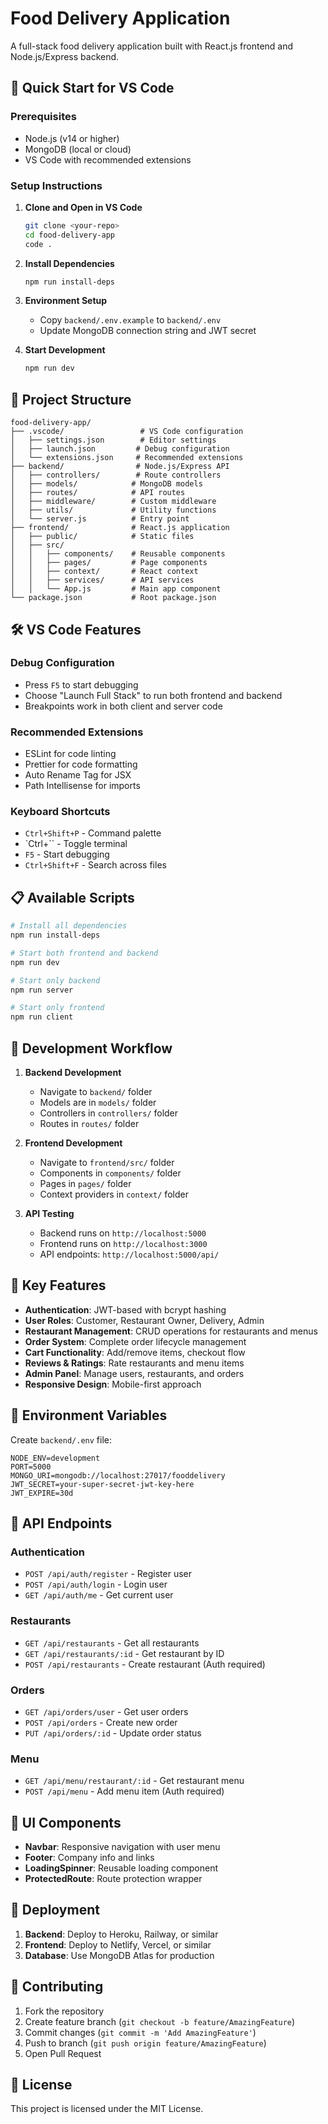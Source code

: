 # Food Delivery Application

A full-stack food delivery application built with React.js frontend and Node.js/Express backend.

## 🚀 Quick Start for VS Code

### Prerequisites
- Node.js (v14 or higher)
- MongoDB (local or cloud)
- VS Code with recommended extensions

### Setup Instructions

1. **Clone and Open in VS Code**
   ```bash
   git clone <your-repo>
   cd food-delivery-app
   code .
   ```

2. **Install Dependencies**
   ```bash
   npm run install-deps
   ```

3. **Environment Setup**
   - Copy `backend/.env.example` to `backend/.env`
   - Update MongoDB connection string and JWT secret

4. **Start Development**
   ```bash
   npm run dev
   ```

## 📁 Project Structure

```
food-delivery-app/
├── .vscode/                 # VS Code configuration
│   ├── settings.json        # Editor settings
│   ├── launch.json         # Debug configuration
│   └── extensions.json     # Recommended extensions
├── backend/                # Node.js/Express API
│   ├── controllers/        # Route controllers
│   ├── models/            # MongoDB models
│   ├── routes/            # API routes
│   ├── middleware/        # Custom middleware
│   ├── utils/             # Utility functions
│   └── server.js          # Entry point
├── frontend/              # React.js application
│   ├── public/            # Static files
│   ├── src/
│   │   ├── components/    # Reusable components
│   │   ├── pages/         # Page components
│   │   ├── context/       # React context
│   │   ├── services/      # API services
│   │   └── App.js         # Main app component
└── package.json           # Root package.json

```

## 🛠 VS Code Features

### Debug Configuration
- Press `F5` to start debugging
- Choose "Launch Full Stack" to run both frontend and backend
- Breakpoints work in both client and server code

### Recommended Extensions
- ESLint for code linting
- Prettier for code formatting
- Auto Rename Tag for JSX
- Path Intellisense for imports

### Keyboard Shortcuts
- `Ctrl+Shift+P` - Command palette
- `Ctrl+`` - Toggle terminal
- `F5` - Start debugging
- `Ctrl+Shift+F` - Search across files

## 📋 Available Scripts

```bash
# Install all dependencies
npm run install-deps

# Start both frontend and backend
npm run dev

# Start only backend
npm run server

# Start only frontend
npm run client
```

## 🔧 Development Workflow

1. **Backend Development**
   - Navigate to `backend/` folder
   - Models are in `models/` folder
   - Controllers in `controllers/` folder
   - Routes in `routes/` folder

2. **Frontend Development**
   - Navigate to `frontend/src/` folder
   - Components in `components/` folder
   - Pages in `pages/` folder
   - Context providers in `context/` folder

3. **API Testing**
   - Backend runs on `http://localhost:5000`
   - Frontend runs on `http://localhost:3000`
   - API endpoints: `http://localhost:5000/api/`

## 🎯 Key Features

- **Authentication**: JWT-based with bcrypt hashing
- **User Roles**: Customer, Restaurant Owner, Delivery, Admin
- **Restaurant Management**: CRUD operations for restaurants and menus
- **Order System**: Complete order lifecycle management
- **Cart Functionality**: Add/remove items, checkout flow
- **Reviews & Ratings**: Rate restaurants and menu items
- **Admin Panel**: Manage users, restaurants, and orders
- **Responsive Design**: Mobile-first approach

## 🔐 Environment Variables

Create `backend/.env` file:

```env
NODE_ENV=development
PORT=5000
MONGO_URI=mongodb://localhost:27017/fooddelivery
JWT_SECRET=your-super-secret-jwt-key-here
JWT_EXPIRE=30d
```

## 📱 API Endpoints

### Authentication
- `POST /api/auth/register` - Register user
- `POST /api/auth/login` - Login user
- `GET /api/auth/me` - Get current user

### Restaurants
- `GET /api/restaurants` - Get all restaurants
- `GET /api/restaurants/:id` - Get restaurant by ID
- `POST /api/restaurants` - Create restaurant (Auth required)

### Orders
- `GET /api/orders/user` - Get user orders
- `POST /api/orders` - Create new order
- `PUT /api/orders/:id` - Update order status

### Menu
- `GET /api/menu/restaurant/:id` - Get restaurant menu
- `POST /api/menu` - Add menu item (Auth required)

## 🎨 UI Components

- **Navbar**: Responsive navigation with user menu
- **Footer**: Company info and links
- **LoadingSpinner**: Reusable loading component
- **ProtectedRoute**: Route protection wrapper

## 🚀 Deployment

1. **Backend**: Deploy to Heroku, Railway, or similar
2. **Frontend**: Deploy to Netlify, Vercel, or similar
3. **Database**: Use MongoDB Atlas for production

## 🤝 Contributing

1. Fork the repository
2. Create feature branch (`git checkout -b feature/AmazingFeature`)
3. Commit changes (`git commit -m 'Add AmazingFeature'`)
4. Push to branch (`git push origin feature/AmazingFeature`)
5. Open Pull Request

## 📄 License

This project is licensed under the MIT License.